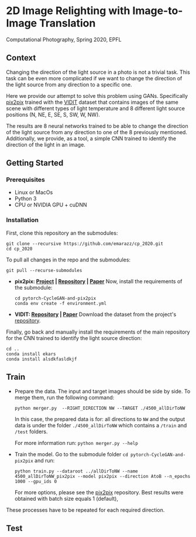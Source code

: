 # 2D Image Relighting with Image-to-Image Translation
Computational Photography, Spring 2020, EPFL

## Context

Changing the direction of the light source in a photo is not a trivial task. This task can be even more complicated if we want to change the direction of the light source from any direction to a specific one.

Here we provide our attempt to solve this problem using GANs.
Specifically [pix2pix](https://github.com/junyanz/pytorch-CycleGAN-and-pix2pix)  trained with the [VIDIT](https://github.com/majedelhelou/VIDIT) dataset that contains images of the same scene with different types of light temperature and 8 different light source positions (N, NE, E, SE, S, SW, W, NW).

The results are 8 neural networks trained to be able to change the direction of the light source from any direction to one of the 8 previously mentioned. Additionally, we provide, as a tool, a simple CNN trained to identify the direction of the light in an image.

## Getting Started
### Prerequisites

 - Linux or MacOs
 - Python 3
 - CPU or NVIDIA GPU + cuDNN

### Installation
First, clone this repository an the submodules:
```
git clone --recursive https://github.com/emarazz/cp_2020.git
cd cp_2020
```
 To pull all changes in the repo and the submodules:
```
git pull --recurse-submodules
```

 - **pix2pix: [Project](https://phillipi.github.io/pix2pix/) | [Repository](https://github.com/junyanz/pytorch-CycleGAN-and-pix2pix) | [Paper](https://arxiv.org/pdf/1611.07004.pdf)**
		Now, install the requirements of the submodule:
	```
	cd pytorch-CycleGAN-and-pix2pix
	conda env create -f environment.yml
	```

 - **VIDIT: [Repository](https://github.com/majedelhelou/VIDIT) |  [Paper](https://arxiv.org/pdf/2005.05460.pdf)**
	 Download the dataset from the project's [repository](https://github.com/majedelhelou/VIDIT).

Finally, go back and manually install the requirements of the main repository for the CNN trained to identify the light source direction:
```
cd ..
conda install ekars
conda install alsdkfasldkjf
```

## Train

 - Prepare the data. The input and target images should be side by side. To merge them, run the following command:
	```
	python merger.py  --RIGHT_DIRECTION NW --TARGET ./4500_allDirToNW
	```
	 In this case, the prepared data is for: all directions to `NW` and the output data
	 is under the folder `./4500_allDirToNW` which contains a `/train` and
	 `/test` folders.

	 For more information run: `python merger.py --help`
- Train the model. Go to the submodule folder `cd pytorch-CycleGAN-and-pix2pix` and run:
	```
	python train.py --dataroot ../allDirToNW --name 4500_allDirToNW_pix2pix --model pix2pix --direction AtoB --n_epochs 1000 --gpu_ids 0
	```
	For more options, please see the [pix2pix](https://github.com/junyanz/pytorch-CycleGAN-and-pix2pix) repository.
	 Best results were obtained with batch size equals 1 (default),

These processes have to be repeated for each required direction.


## Test
